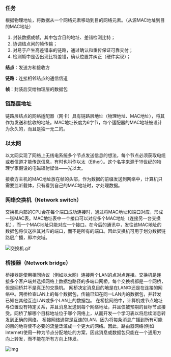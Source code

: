 ### 任务

根据物理地址，将数据从一个网络元素移动到目的网络元素。（从源MAC地址到目的MAC地址）

1. 封装数据成帧，其中包含目的地址、差错检测比特；
2. 协调结点间的帧传输；
3. 对易于产生高差错率的链路，通过确认和重传保证可靠交付；
4. 检测帧中是否出现比特差错，确认位置并纠正（硬件实现）；

**结点**：发送方和接收方

**链路**：连接相邻结点的通信信道

**帧**：封装后交给物理层的数据包

### 链路层地址

链路层结点的网络适配器（网卡）具有链路层地址（物理地址、MAC地址），将其作为发送和接收的地址。MAC地址长度为6字节，每个适配器的MAC地址被设计为永久的，而且是独一无二的。

### 以太网

以太网实现了网络上无线电系统多个节点发送信息的想法，每个节点必须获取电缆或者信道才能传送信息，有时也叫作以太（Ether）。这个名字来源于19世纪的物理学家假设的电磁辐射媒体——光以太。

接收方主机的MAC地址放在帧的头部，作为数据的前缀发送到网络中，计算机只需要监听载体，只有看到自己的MAC地址时，才处理数据。

### 网络交换机（Network switch）

交换机内部的CPU会在每个端口成功连接时，通过将MAC地址和端口对应，形成一张MAC表。MAC地址表中一个接口可以对应多个MAC地址（连接另一台交换机），而一个MAC地址只能对应一个接口。在今后的通讯中，发往该MAC地址的数据包将仅送往其对应的端口，而不是所有的端口。因此交换机可用于划分数据链路层广播，即冲突域。

![交换机.gif](https://img-en.fs.com/community/upload/wangEditor/202004/25/_1587827248_QTZVoO2Ok4.gif)

### 桥接器（Network bridge）

桥接器是使用相同协议（例如以太网）连接两个LAN的点对点连接。交换机是连接多个客户端并选择网络上数据包路径的多端口网桥。每个交换机都是一个网桥，但是网桥并不是真正的交换机。
网桥决定消息目的地是在LAN中还是在连接的网络中。网桥检查LAN上的每个数据包，传输已知在同一LAN内的数据包，并转发已知在其他互连LAN或多个LAN上的数据包。
在桥接网络中，计算机或节点地址与位置没有特定关系，并且消息发送到每个网络地址，并且仅被预期的目标节点接受。网桥了解哪个目标地址位于哪个网络上，从而开发一个学习表以将后续消息转发到正确的网络。
桥接网络通常是互连的LAN，因为将每条消息广播到所有可能的目的地将使不必要的流量泛滥成一个更大的网络。因此，路由器网络(例如Internet)使用一种为节点分配地址的方案，因此消息或数据包只能在一个通用方向上转发，而不能在所有方向上转发。

![img](https://imgconvert.csdnimg.cn/aHR0cHM6Ly90aWViYXBpYy5iYWlkdS5jb20vZm9ydW0vcGljL2l0ZW0vMGQzMzg3NDRlYmY4MWE0Y2UzMWQ1YTllYzAyYTYwNTkyNTJkYTZiZS5qcGc?x-oss-process=image/format,png)